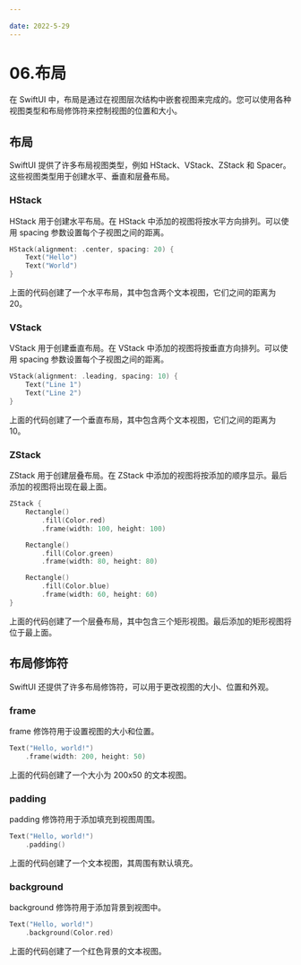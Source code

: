 ```yaml
---
 
date: 2022-5-29
---
```


# 06.布局
在 SwiftUI 中，布局是通过在视图层次结构中嵌套视图来完成的。您可以使用各种视图类型和布局修饰符来控制视图的位置和大小。

## 布局
SwiftUI 提供了许多布局视图类型，例如 HStack、VStack、ZStack 和 Spacer。这些视图类型用于创建水平、垂直和层叠布局。

### HStack
HStack 用于创建水平布局。在 HStack 中添加的视图将按水平方向排列。可以使用 spacing 参数设置每个子视图之间的距离。
``` swift
HStack(alignment: .center, spacing: 20) {
    Text("Hello")
    Text("World")
}
``` 
上面的代码创建了一个水平布局，其中包含两个文本视图，它们之间的距离为 20。

### VStack
VStack 用于创建垂直布局。在 VStack 中添加的视图将按垂直方向排列。可以使用 spacing 参数设置每个子视图之间的距离。
``` swift
VStack(alignment: .leading, spacing: 10) {
    Text("Line 1")
    Text("Line 2")
}
``` 
上面的代码创建了一个垂直布局，其中包含两个文本视图，它们之间的距离为 10。

### ZStack
ZStack 用于创建层叠布局。在 ZStack 中添加的视图将按添加的顺序显示。最后添加的视图将出现在最上面。
``` swift
ZStack {
    Rectangle()
        .fill(Color.red)
        .frame(width: 100, height: 100)

    Rectangle()
        .fill(Color.green)
        .frame(width: 80, height: 80)

    Rectangle()
        .fill(Color.blue)
        .frame(width: 60, height: 60)
}
``` 
上面的代码创建了一个层叠布局，其中包含三个矩形视图。最后添加的矩形视图将位于最上面。

## 布局修饰符
SwiftUI 还提供了许多布局修饰符，可以用于更改视图的大小、位置和外观。

### frame
frame 修饰符用于设置视图的大小和位置。
``` swift
Text("Hello, world!")
    .frame(width: 200, height: 50)
``` 
上面的代码创建了一个大小为 200x50 的文本视图。

### padding
padding 修饰符用于添加填充到视图周围。
``` swift
Text("Hello, world!")
    .padding()
``` 
上面的代码创建了一个文本视图，其周围有默认填充。

### background
background 修饰符用于添加背景到视图中。
``` swift
Text("Hello, world!")
    .background(Color.red)
``` 
上面的代码创建了一个红色背景的文本视图。
